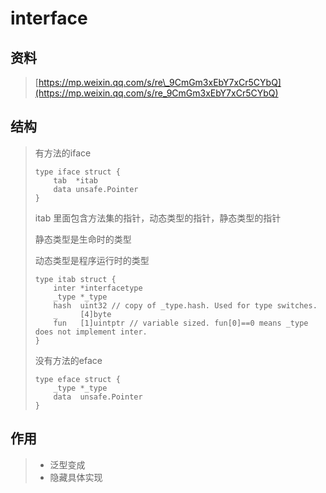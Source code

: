 # interface

## 资料

> [https://mp.weixin.qq.com/s/re\_9CmGm3xEbY7xCr5CYbQ](https://mp.weixin.qq.com/s/re_9CmGm3xEbY7xCr5CYbQ)

## 结构

> 有方法的iface
>
> ```
> type iface struct {
>     tab  *itab
>     data unsafe.Pointer
> }
> ```
>
> itab 里面包含方法集的指针，动态类型的指针，静态类型的指针
>
> 静态类型是生命时的类型
>
> 动态类型是程序运行时的类型
>
> ```
> type itab struct {
>     inter *interfacetype
>     _type *_type
>     hash  uint32 // copy of _type.hash. Used for type switches.
>     _     [4]byte
>     fun   [1]uintptr // variable sized. fun[0]==0 means _type does not implement inter.
> }
> ```
>
> 没有方法的eface
>
> ```
> type eface struct {
>     _type *_type
>     data  unsafe.Pointer
> }
> ```

## 作用

> * 泛型变成
> * 隐藏具体实现



